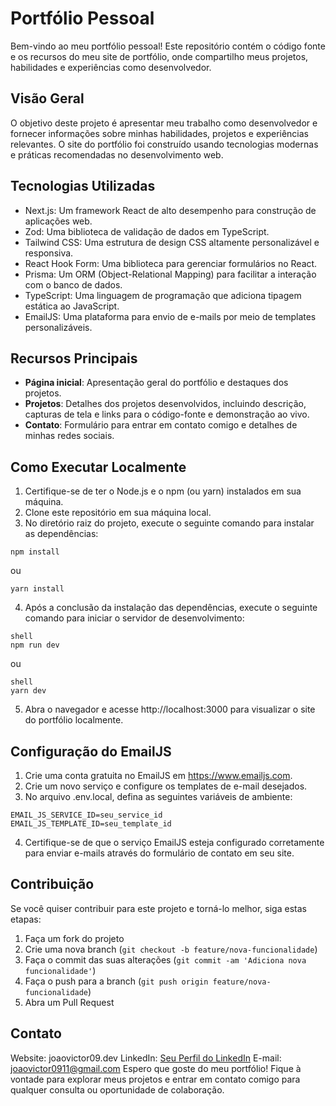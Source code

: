 # Portfólio Pessoal

Bem-vindo ao meu portfólio pessoal! Este repositório contém o código fonte e os recursos do meu site de portfólio, onde compartilho meus projetos, habilidades e experiências como desenvolvedor.

## Visão Geral

O objetivo deste projeto é apresentar meu trabalho como desenvolvedor e fornecer informações sobre minhas habilidades, projetos e experiências relevantes. O site do portfólio foi construído usando tecnologias modernas e práticas recomendadas no desenvolvimento web.

## Tecnologias Utilizadas

- Next.js: Um framework React de alto desempenho para construção de aplicações web.
- Zod: Uma biblioteca de validação de dados em TypeScript.
- Tailwind CSS: Uma estrutura de design CSS altamente personalizável e responsiva.
- React Hook Form: Uma biblioteca para gerenciar formulários no React.
- Prisma: Um ORM (Object-Relational Mapping) para facilitar a interação com o banco de dados.
- TypeScript: Uma linguagem de programação que adiciona tipagem estática ao JavaScript.
- EmailJS: Uma plataforma para envio de e-mails por meio de templates personalizáveis.

## Recursos Principais

- **Página inicial**: Apresentação geral do portfólio e destaques dos projetos.
- **Projetos**: Detalhes dos projetos desenvolvidos, incluindo descrição, capturas de tela e links para o código-fonte e demonstração ao vivo.
- **Contato**: Formulário para entrar em contato comigo e detalhes de minhas redes sociais.

## Como Executar Localmente

1. Certifique-se de ter o Node.js e o npm (ou yarn) instalados em sua máquina.
2. Clone este repositório em sua máquina local.
3. No diretório raiz do projeto, execute o seguinte comando para instalar as dependências:

```shell
npm install
```
ou

```shell
yarn install
```
4. Após a conclusão da instalação das dependências, execute o seguinte comando para iniciar o servidor de desenvolvimento:
```
shell
npm run dev
```
ou

```
shell
yarn dev
```
5. Abra o navegador e acesse http://localhost:3000 para visualizar o site do portfólio localmente.

## Configuração do EmailJS
1. Crie uma conta gratuita no EmailJS em https://www.emailjs.com.
2. Crie um novo serviço e configure os templates de e-mail desejados.
3. No arquivo .env.local, defina as seguintes variáveis de ambiente:

```env
EMAIL_JS_SERVICE_ID=seu_service_id
EMAIL_JS_TEMPLATE_ID=seu_template_id
```

4. Certifique-se de que o serviço EmailJS esteja configurado corretamente para enviar e-mails através do formulário de contato em seu site.

## Contribuição

Se você quiser contribuir para este projeto e torná-lo melhor, siga estas etapas:

1. Faça um fork do projeto
2. Crie uma nova branch (`git checkout -b feature/nova-funcionalidade`)
3. Faça o commit das suas alterações (`git commit -am 'Adiciona nova funcionalidade'`)
4. Faça o push para a branch (`git push origin feature/nova-funcionalidade`)
5. Abra um Pull Request

## Contato
Website: joaovictor09.dev
LinkedIn: [Seu Perfil do LinkedIn](https://www.linkedin.com/in/joaovictor09/)
E-mail: joaovictor0911@gmail.com
Espero que goste do meu portfólio! Fique à vontade para explorar meus projetos e entrar em contato comigo para qualquer consulta ou oportunidade de colaboração.